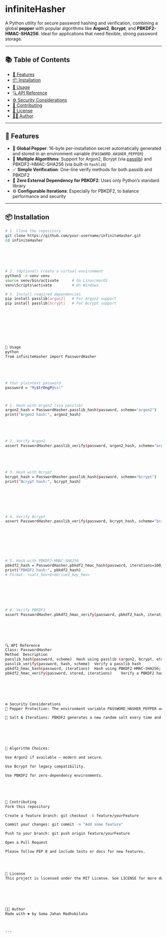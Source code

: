 

# infiniteHasher


A Python utility for secure password hashing and verification, combining a global **pepper** with popular algorithms like **Argon2**, **Bcrypt**, and **PBKDF2-HMAC-SHA256**. Ideal for applications that need flexible, strong password storage.

---





## 📚 Table of Contents

- [🚀 Features](#-features)
- [📦 Installation](#-installation)
- [📖 Usage](#-usage)
- [🔍 API Reference](#-api-reference)
- [⚙️ Security Considerations](#️-security-considerations)
- [🤝 Contributing](#-contributing)
- [📄 License](#-license)
- [👨‍💻 Author](#-author)

---





## 🚀 Features

- 🔐 **Global Pepper**: 16-byte per-installation secret automatically generated and stored in an environment variable (`PASSWORD_HASHER_PEPPER`)
- 💪 **Multiple Algorithms**: Support for Argon2, Bcrypt (via [passlib](https://passlib.readthedocs.io/)) and PBKDF2-HMAC-SHA256 (via built-in `hashlib`)
- ✅ **Simple Verification**: One-line verify methods for both passlib and PBKDF2
- 🧱 **Zero External Dependency for PBKDF2**: Uses only Python’s standard library
- ⚙️ **Configurable Iterations**: Especially for PBKDF2, to balance performance and security

---











## 📦 Installation

```bash
# 1. Clone the repository
git clone https://github.com/your-username/infiniteHasher.git
cd infiniteHasher






# 2. (Optional) Create a virtual environment
python3 -m venv venv
source venv/bin/activate      # On Linux/macOS
venv\Scripts\activate         # On Windows

# 3. Install required dependencies
pip install passlib[argon2]   # For Argon2 support
pip install passlib[bcrypt]   # For Bcrypt support









📖 Usage
python
from infiniteHasher import PasswordHasher





# Your plaintext password
password = "My$tr0ngP@ss!"



# 1. Hash with Argon2 (via passlib)
argon2_hash = PasswordHasher.passlib_hash(password, scheme="argon2")
print("Argon2 hash:", argon2_hash)





# 2. Verify Argon2
assert PasswordHasher.passlib_verify(password, argon2_hash, scheme="argon2")





# 3. Hash with Bcrypt
bcrypt_hash = PasswordHasher.passlib_hash(password, scheme="bcrypt")
print("Bcrypt hash:", bcrypt_hash)







# 4. Verify Bcrypt
assert PasswordHasher.passlib_verify(password, bcrypt_hash, scheme="bcrypt")








# 5. Hash with PBKDF2-HMAC-SHA256
pbkdf2_hash = PasswordHasher.pbkdf2_hmac_hash(password, iterations=100_000)
print("PBKDF2 hash:", pbkdf2_hash)
# Format: <salt_hex>$<derived_key_hex>







# 6. Verify PBKDF2
assert PasswordHasher.pbkdf2_hmac_verify(password, pbkdf2_hash, iterations=100_000)






🔍 API Reference
Class: PasswordHasher
Method	Description
passlib_hash(password, scheme)	Hash using passlib (argon2, bcrypt, etc.)
passlib_verify(password, hash, scheme)	Verify a passlib hash
pbkdf2_hmac_hash(password, iterations)	Hash using PBKDF2-HMAC-SHA256; returns salt$hash
pbkdf2_hmac_verify(password, stored, iterations)	Verify a PBKDF2 hash






⚙️ Security Considerations
🔐 Pepper Protection: The environment variable PASSWORD_HASHER_PEPPER acts as a global secret. Keep it private and out of version control.

🧂 Salt & Iterations: PBKDF2 generates a new random salt every time and supports custom iteration counts.






🧠 Algorithm Choices:

Use Argon2 if available – modern and secure.

Use Bcrypt for legacy compatibility.

Use PBKDF2 for zero-dependency environments.





🤝 Contributing
Fork this repository

Create a feature branch: git checkout -b feature/yourFeature

Commit your changes: git commit -m "Add some feature"

Push to your branch: git push origin feature/yourFeature

Open a Pull Request

Please follow PEP 8 and include tests or docs for new features.




📄 License
This project is licensed under the MIT License. See LICENSE for more details.






👨‍💻 Author
Made with ❤️ by Soma Jahan Madhobilata



---
